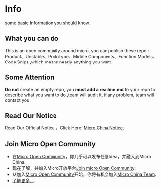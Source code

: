 # Info
some basic Information you should know.

## What you can do 

This is an open community around micro, you can publish these repo : Product、Unstable、ProtoType、Middle Components、Function Models、Code Snips ,which means nearly anything you want.

## Some Attention

**Do not** create an empty repo, you **must add a readme.md** to your repo to describe what you want to do ,team will audit it, if any problem, team will contact you.

## Read Our Notice

Read Our Official Notice ，Click Here: [Micro China Notice](https://github.com/micro-in-cn/Notice).

## Join Micro Open Community

+ 在[Micro Open Community](https://github.com/micro-community)，你几乎可以发布任意Idea，并融入到Micro China.
+ 现在了解，并加入Micro开放平台[Join micro Open Community](https://github.com/micro-community/how-to-join).
+ 从加入[Micro Open Community](https://github.com/micro-community)开始，你将有机会加入[Micro China Team](https://github.com/micro-in-cn/Notice/blob/master/README.md#%E5%8A%A0%E5%85%A5micro-china-team).
+ [了解更多...](https://github.com/micro-in-cn/Notice/blob/master/we-need-you.md).
